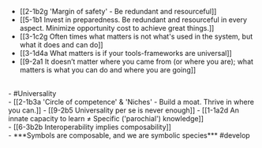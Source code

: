 - [[2-1b2g 'Margin of safety' - Be redundant and resourceful]]
- [[5-1b1 Invest in preparedness. Be redundant and resourceful in every aspect. Minimize opportunity cost to achieve great things.]]
- [[3-1c2g Often times what matters is not what's used in the system, but what it does and can do]]
- [[3-1d4a What matters is if your tools-frameworks are universal]]
- [[9-2a1 It doesn’t matter where you came from (or where you are); what matters is what you can do and where you are going]]
<br>
- #Universality 
<br>
- [[2-1b3a 'Circle of competence' & 'Niches' - Build a moat. Thrive in where you can.]]
- [[9-2b5 Universality per se is never enough]]
- [[1-1a2d An innate capacity to learn ≠ Specific ('parochial') knowledge]]
<br>
- [[6-3b2b Interoperability implies composability]]
<br>
- ***Symbols are composable, and we are symbolic species*** #develop 